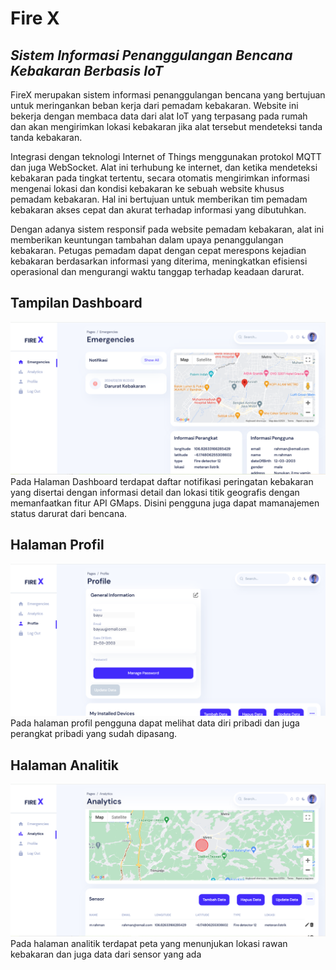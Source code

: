 # Fire X

## _Sistem Informasi Penanggulangan Bencana Kebakaran Berbasis IoT_

 FireX merupakan sistem informasi penanggulangan bencana yang bertujuan untuk meringankan beban kerja dari pemadam kebakaran. Website ini bekerja dengan membaca data dari alat IoT yang terpasang pada rumah dan akan mengirimkan lokasi kebakaran jika alat tersebut mendeteksi tanda tanda kebakaran. 
 
Integrasi dengan teknologi Internet of Things menggunakan protokol MQTT dan juga WebSocket. Alat ini terhubung ke internet, dan ketika mendeteksi kebakaran pada tingkat tertentu, secara otomatis mengirimkan informasi mengenai lokasi dan kondisi kebakaran ke sebuah website khusus pemadam kebakaran. Hal ini bertujuan untuk memberikan tim pemadam kebakaran akses cepat dan akurat terhadap informasi yang dibutuhkan.

Dengan adanya sistem responsif pada website pemadam kebakaran, alat ini memberikan keuntungan tambahan dalam upaya penanggulangan kebakaran. Petugas pemadam dapat dengan cepat merespons kejadian kebakaran berdasarkan informasi yang diterima, meningkatkan efisiensi operasional dan mengurangi waktu tanggap terhadap keadaan darurat.

## Tampilan Dashboard
![Profile Page](https://raw.githubusercontent.com/TehBotolBayu/firex-app/master/images/Capture2.PNG)
Pada Halaman Dashboard terdapat daftar notifikasi peringatan kebakaran yang disertai dengan informasi detail dan lokasi titik geografis dengan memanfaatkan fitur API GMaps. Disini pengguna juga dapat mamanajemen status darurat dari bencana.
## Halaman Profil
![Profile Page](https://raw.githubusercontent.com/TehBotolBayu/firex-app/master/images/3.PNG)
Pada halaman profil pengguna dapat melihat data diri pribadi dan juga perangkat pribadi yang sudah dipasang.
## Halaman Analitik
![Profile Page](https://raw.githubusercontent.com/TehBotolBayu/firex-app/master/images/Capture.PNG)
Pada halaman analitik terdapat peta yang menunjukan lokasi rawan kebakaran dan juga data dari sensor yang ada
